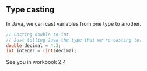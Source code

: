 
## Type casting

In Java, we can cast variables from one type to another.

```java
// Casting double to int
// Just telling Java the type that we're casting to.
double decimal = 4.3;
int integer = (int)decimal;
```

See you in workbook 2.4
